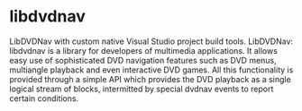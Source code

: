 libdvdnav
=========

LibDVDNav with custom native Visual Studio project build tools. LibDVDNav: libdvdnav is a library for developers of multimedia applications. It allows easy use of sophisticated DVD navigation features such as DVD menus, multiangle playback and even interactive DVD games. All this functionality is provided through a simple API which provides the DVD playback as a single logical stream of blocks, intermitted by special dvdnav events to report certain conditions.
